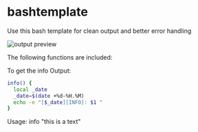 # bashtemplate
Use this bash template for clean output and better error handling

![output preview](https://raw.githubusercontent.com/username/projectname/branch/path/to/img.png)

The following functions are included:

To get the info Output:
```bash
info() {
  local _date
  _date=$(date +%d-%H.%M)
  echo -e "[$_date][INFO]: $1 "
} 
```
Usage: info "this is a text"

